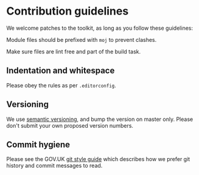 # Contribution guidelines

We welcome patches to the toolkit, as long as you follow these
guidelines:

Module files should be prefixed with `moj` to prevent clashes.

Make sure files are lint free and part of the build task.

## Indentation and whitespace

Please obey the rules as per `.editorconfig`.

## Versioning

We use [semantic versioning](http://semver.org/), and bump the version
on master only. Please don't submit your own proposed version numbers.

## Commit hygiene

Please see the GOV.UK [git style guide](https://github.com/alphagov/styleguides/blob/master/git.md) which describes how we prefer git history and commit messages to read.
